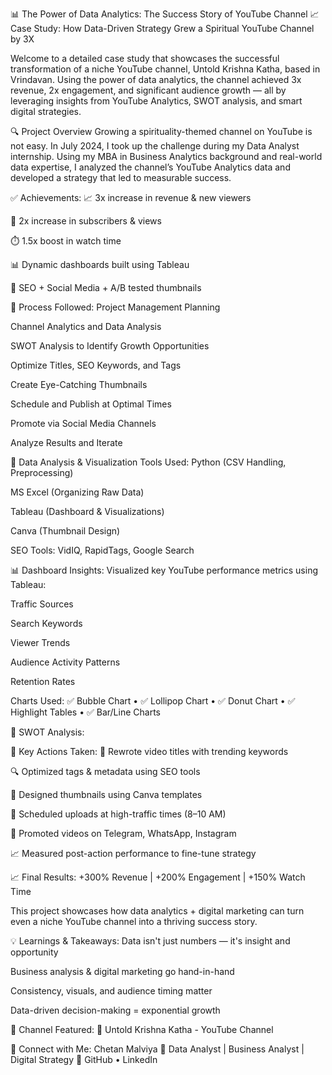 📊 The Power of Data Analytics: The Success Story of YouTube Channel 📈
Case Study: How Data-Driven Strategy Grew a Spiritual YouTube Channel by 3X

Welcome to a detailed case study that showcases the successful transformation of a niche YouTube channel, Untold Krishna Katha, based in Vrindavan. Using the power of data analytics, the channel achieved 3x revenue, 2x engagement, and significant audience growth — all by leveraging insights from YouTube Analytics, SWOT analysis, and smart digital strategies.

🔍 Project Overview
Growing a spirituality-themed channel on YouTube is not easy. In July 2024, I took up the challenge during my Data Analyst internship. Using my MBA in Business Analytics background and real-world data expertise, I analyzed the channel’s YouTube Analytics data and developed a strategy that led to measurable success.

✅ Achievements:
📈 3x increase in revenue & new viewers

👥 2x increase in subscribers & views

⏱️ 1.5x boost in watch time

📊 Dynamic dashboards built using Tableau

🎯 SEO + Social Media + A/B tested thumbnails

🔧 Process Followed:
Project Management Planning

Channel Analytics and Data Analysis

SWOT Analysis to Identify Growth Opportunities

Optimize Titles, SEO Keywords, and Tags

Create Eye-Catching Thumbnails

Schedule and Publish at Optimal Times

Promote via Social Media Channels

Analyze Results and Iterate

📁 Data Analysis & Visualization Tools Used:
Python (CSV Handling, Preprocessing)

MS Excel (Organizing Raw Data)

Tableau (Dashboard & Visualizations)

Canva (Thumbnail Design)

SEO Tools: VidIQ, RapidTags, Google Search

📊 Dashboard Insights:
Visualized key YouTube performance metrics using Tableau:

Traffic Sources

Search Keywords

Viewer Trends

Audience Activity Patterns

Retention Rates

Charts Used:
✅ Bubble Chart • ✅ Lollipop Chart • ✅ Donut Chart • ✅ Highlight Tables • ✅ Bar/Line Charts

🧠 SWOT Analysis:

🎯 Key Actions Taken:
📌 Rewrote video titles with trending keywords

🔍 Optimized tags & metadata using SEO tools

🎨 Designed thumbnails using Canva templates

📆 Scheduled uploads at high-traffic times (8–10 AM)

📢 Promoted videos on Telegram, WhatsApp, Instagram

📈 Measured post-action performance to fine-tune strategy

📈 Final Results:
+300% Revenue | +200% Engagement | +150% Watch Time

This project showcases how data analytics + digital marketing can turn even a niche YouTube channel into a thriving success story.

💡 Learnings & Takeaways:
Data isn't just numbers — it's insight and opportunity

Business analysis & digital marketing go hand-in-hand

Consistency, visuals, and audience timing matter

Data-driven decision-making = exponential growth

🔗 Channel Featured:
🎥 Untold Krishna Katha - YouTube Channel

🙌 Connect with Me:
Chetan Malviya
📍 Data Analyst | Business Analyst | Digital Strategy
🔗 GitHub • LinkedIn


